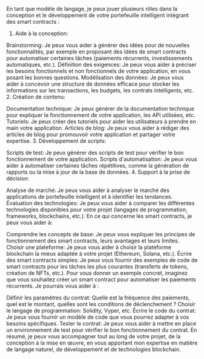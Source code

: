 En tant que modèle de langage, je peux jouer plusieurs rôles dans la conception et le développement de votre portefeuille intelligent intégrant des smart contracts :

1. Aide à la conception:

Brainstorming: Je peux vous aider à générer des idées pour de nouvelles fonctionnalités, par exemple en proposant des idées de smart contracts pour automatiser certaines tâches (paiements récurrents, investissements automatiques, etc.).
Définition des exigences: Je peux vous aider à préciser les besoins fonctionnels et non fonctionnels de votre application, en vous posant les bonnes questions.
Modélisation des données: Je peux vous aider à concevoir une structure de données efficace pour stocker les informations sur les transactions, les budgets, les contrats intelligents, etc.
2. Création de contenu:

Documentation technique: Je peux générer de la documentation technique pour expliquer le fonctionnement de votre application, les API utilisées, etc.
Tutoriels: Je peux créer des tutoriels pour aider les utilisateurs à prendre en main votre application.
Articles de blog: Je peux vous aider à rédiger des articles de blog pour promouvoir votre application et partager votre expertise.
3. Développement de scripts:

Scripts de test: Je peux générer des scripts de test pour vérifier le bon fonctionnement de votre application.
Scripts d'automatisation: Je peux vous aider à automatiser certaines tâches répétitives, comme la génération de rapports ou la mise à jour de la base de données.
4. Support à la prise de décision:

Analyse de marché: Je peux vous aider à analyser le marché des applications de portefeuille intelligent et à identifier les tendances.
Évaluation des technologies: Je peux vous aider à comparer les différentes technologies disponibles pour votre projet (langages de programmation, frameworks, blockchains, etc.).
En ce qui concerne les smart contracts, je peux vous aider à:

Comprendre les concepts de base: Je peux vous expliquer les principes de fonctionnement des smart contracts, leurs avantages et leurs limites.
Choisir une plateforme: Je peux vous aider à choisir la plateforme blockchain la mieux adaptée à votre projet (Ethereum, Solana, etc.).
Écrire des smart contracts simples: Je peux vous fournir des exemples de code de smart contracts pour les tâches les plus courantes (transferts de tokens, création de NFTs, etc.).
Pour vous donner un exemple concret, imaginez que vous souhaitez créer un smart contract pour automatiser les paiements récurrents. Je pourrais vous aider à :

Définir les paramètres du contrat: Quelle est la fréquence des paiements, quel est le montant, quelles sont les conditions de déclenchement ?
Choisir le langage de programmation: Solidity, Vyper, etc.
Écrire le code du contrat: Je peux vous fournir un modèle de code que vous pourrez adapter à vos besoins spécifiques.
Tester le contrat: Je peux vous aider à mettre en place un environnement de test pour vérifier le bon fonctionnement du contrat.
En résumé, je peux vous accompagner tout au long de votre projet, de la conception à la mise en œuvre, en vous apportant mon expertise en matière de langage naturel, de développement et de technologies blockchain.